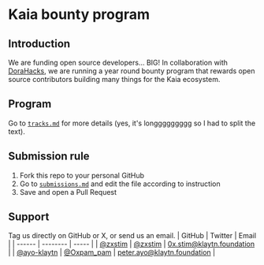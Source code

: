 # Kaia bounty program

## Introduction
We are funding open source developers... BIG! In collaboration with [DoraHacks](https://dorahacks.io), we are running a year round bounty program that rewards open source contributors building many things for the Kaia ecosystem.

## Program
Go to [`tracks.md`](/bounty/tracks.md) for more details (yes, it's longgggggggg so I had to split the text).

## Submission rule
1. Fork this repo to your personal GitHub
2. Go to [`submissions.md`](/bounty/submissions.md) and edit the file according to instruction
3. Save and open a Pull Request

## Support
Tag us directly on GitHub or X, or send us an email.
| GitHub | Twitter | Email |
| ------ | -------- | ----- |
| [@zxstim](https://github.com/zxstim) | [@zxstim](https://x.com/zxstim) | 0x.stim@klaytn.foundation |
| [@ayo-klaytn](https://github.com/ayo-klaytn) | [@Oxpam_pam](https://x.com/Oxpam_pam) | peter.ayo@klaytn.foundation |
